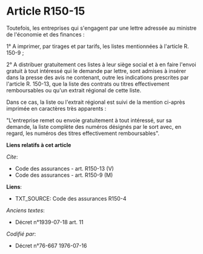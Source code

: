 # Article R150-15

Toutefois, les entreprises qui s'engagent par une lettre adressée au ministre de l'économie et des finances :

1° A imprimer, par tirages et par tarifs, les listes mentionnées à l'article R. 150-9 ;

2° A distribuer gratuitement ces listes à leur siège social et à en faire l'envoi gratuit à tout intéressé qui le demande par
lettre, sont admises à insérer dans la presse des avis ne contenant, outre les indications prescrites par l'article R.
150-13, que la liste des contrats ou titres effectivement remboursables ou qu'un extrait régional de cette liste.

Dans ce cas, la liste ou l'extrait régional est suivi de la mention ci-après imprimée en caractères très apparents :

"L'entreprise remet ou envoie gratuitement à tout intéressé, sur sa demande, la liste complète des numéros désignés par le
sort avec, en regard, les numéros des titres effectivement remboursables".

**Liens relatifs à cet article**

_Cite_:

  - Code des assurances - art. R150-13 (V)
  - Code des assurances - art. R150-9 (M)

**Liens**:

  - TXT_SOURCE: Code des assurances R150-4

_Anciens textes_:

  - Décret n°1939-07-18 art. 11

_Codifié par_:

  - Décret n°76-667 1976-07-16
